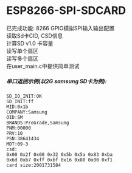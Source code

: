 # ESP8266-SPI-SDCARD 

已完成功能: 
8266 GPIO模拟SPI输入输出配置  
读取Sd卡CID, CSD信息  
计算SD v1.0 卡容量  
读写单个扇区  
读写多个扇区  
在user_main.c中提供简单测试  
##### 串口返回示例(以2G samsung SD卡为例):    

```
SD_IO_INIT:OK
SD_INIT:ff
MID:0x1b
COMPANY:Samsung
OID:SM
BRANDS:ProGrade,Samsung
PNM:00000
PRV:10
PSN:38641434
MDT:09-3
csd:
0x00 0x2f 0x00 0x32 0x5b 0x5a 0x83 0xba 
0x6d 0xb7 0xff 0xbf 0x16 0x80 0x00 0xf1 
card size:2001731584
```